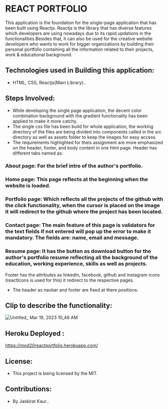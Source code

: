# REACT PORTFOLIO
This application is the foundation for the single-page application that has been built using Reactjs. Reactjs is the library that has diverse features which developers are using nowadays due to its rapid updations in the functionalities.Besides that, it can also be used for the creative website developers who wants to work for bigger organizations by building their personal portfolio containing all the information related to their projects, work & educational background.


## Technologies used in Building this application:
- HTML, CSS, Reactjs(Main Library)..

## Steps Involved:
- While developing the single page application, the decent color combination background with the gradient functionality has been applied to make it more catchy.
- The single css file has been build for whole application, the working directory of the files are being divided into components called in the src directory as well as assets folder to keep the images for easy access.
- The requirements highlighted for theis assignment are more emphasized on the header, footer, and body content in one html page. Header has different tabs named as:
### About page: For the brief intro of the author's portfolio.
### Home page: This page reflects at the beginning when the website is loaded.
### Portfolio page: Which reflects all the projects of the github with the click functionality, when the cursor is placed on  the image it will         redirect to the github where the project has been located.
### Contact page: The main feature of this page is validators for the text fields if not entered will pop up the error to make it mandatory. The fields are: name, email and message.
### Resume page: It has the button as download button for the author's portfolio resume reflecting all the background of the education, working experience, skills as well as projects.
           
Footer has the attributes as linkedIn, facebook, github and instagram icons (reactIcons is used for this) it redirect to the respective pages.
- The header as navbar and footer are fixed at there positions.

## Clip to describe the functionality:
![Untitled_ Mar 19, 2023 10_46 AM](https://user-images.githubusercontent.com/114631240/226183811-785fb93b-01e3-436d-8f8a-092fe4244c3b.gif)

## Heroku Deployed :
https://mod20reactportfolio.herokuapp.com/

## License:
- This project is being licensed by the MIT.

## Contributions:
- By Jaskirat Kaur..
           
